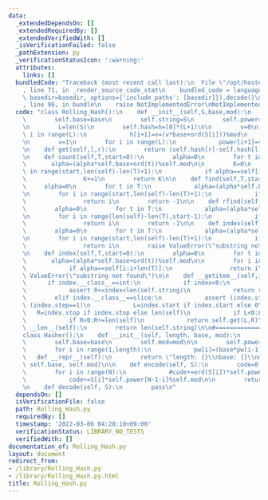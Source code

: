 ```yaml
---
data:
  _extendedDependsOn: []
  _extendedRequiredBy: []
  _extendedVerifiedWith: []
  _isVerificationFailed: false
  _pathExtension: py
  _verificationStatusIcon: ':warning:'
  attributes:
    links: []
  bundledCode: "Traceback (most recent call last):\n  File \"/opt/hostedtoolcache/Python/3.10.7/x64/lib/python3.10/site-packages/onlinejudge_verify/documentation/build.py\"\
    , line 71, in _render_source_code_stat\n    bundled_code = language.bundle(stat.path,\
    \ basedir=basedir, options={'include_paths': [basedir]}).decode()\n  File \"/opt/hostedtoolcache/Python/3.10.7/x64/lib/python3.10/site-packages/onlinejudge_verify/languages/python.py\"\
    , line 96, in bundle\n    raise NotImplementedError\nNotImplementedError\n"
  code: "class Rolling_Hash():\n    def __init__(self,S,base,mod):\n        self.mod=mod\n\
    \        self.base=base\n        self.string=S\n        self.power=power=[1]*(len(S)+1)\n\
    \n        L=len(S)\n        self.hash=h=[0]*(L+1)\n\n        v=0\n        for\
    \ i in range(L):\n            h[i+1]=v=(v*base+ord(S[i]))%mod\n            #h[i+1]=v=(v*base+S[i])%mod\n\
    \n        v=1\n        for i in range(L):\n            power[i+1]=v=(v*base)%mod\n\
    \n    def get(self,l,r):\n        return (self.hash[r]-self.hash[l]*self.power[r-l])%self.mod\n\
    \n    def count(self,T,start=0):\n        alpha=0\n        for t in T:\n     \
    \       alpha=(alpha*self.base+ord(t))%self.mod\n\n        K=0\n        for i\
    \ in range(start,len(self)-len(T)+1):\n            if alpha==self[i:i+len(T)]:\n\
    \                K+=1\n        return K\n\n    def find(self,T,start=0):\n   \
    \     alpha=0\n        for t in T:\n            alpha=(alpha*self.base+ord(t))%self.mod\n\
    \n        for i in range(start,len(self)-len(T)+1):\n            if alpha==self[i:i+len(T)]:\n\
    \                return i\n        return -1\n\n    def rfind(self,T,start=0):\n\
    \        alpha=0\n        for t in T:\n            alpha=(alpha*self.base+ord(t))%self.mod\n\
    \n        for i in range(len(self)-len(T),start-1):\n            if alpha==self[i:i+len(T)]:\n\
    \                return i\n        return -1\n\n    def index(self,T,start=0):\n\
    \        alpha=0\n        for t in T:\n            alpha=(alpha*self.base+ord(t))%self.mod\n\
    \n        for i in range(start,len(self)-len(T)+1):\n            if alpha==self[i:i+len(T)]:\n\
    \                return i\n        raise ValueError(\"substring not found\")\n\
    \n    def index(self,T,start=0):\n        alpha=0\n        for t in T:\n     \
    \       alpha=(alpha*self.base+ord(t))%self.mod\n\n        for i in range(len(self)-len(T),start-1):\n\
    \            if alpha==self[i:i+len(T)]:\n                return i\n        raise\
    \ ValueError(\"substring not found\")\n\n    def __getitem__(self,index):\n  \
    \      if index.__class__==int:\n            if index<0:\n                index+=len(self.string)\n\
    \            assert 0<=index<len(self.string)\n            return self.get(index,index+1)\n\
    \        elif index.__class__==slice:\n            assert (index.step==None) or\
    \ (index.step==1)\n            L=index.start if index.start else 0\n         \
    \   R=index.stop if index.stop else len(self)\n            if L<0:L+=len(self)\n\
    \            if R<0:R+=len(self)\n            return self.get(L,R)\n\n    def\
    \ __len__(self):\n        return len(self.string)\n\n#=================================================\n\
    class Hasher():\n    def __init__(self, length, base, mod):\n        self.length=length\n\
    \        self.base=base\n        self.mod=mod\n\n        self.power=pw=[1]*length\n\
    \        for i in range(1,length):\n            pw[i]=(base*pw[i-1])%mod\n\n \
    \   def __repr__(self):\n        return \"length: {}\\nbase: {}\\nmod: {}\".format(self.length,\
    \ self.base, self.mod)\n\n    def encode(self, S):\n        code=0; N=len(S)\n\
    \        for i in range(N):\n            #code+=ord(S[i])*self.power[N-1-i]%self.mod\n\
    \            code+=S[i]*self.power[N-1-i]%self.mod\n\n        return code%self.mod\n\
    \n    def decode(self, S):\n        pass\n"
  dependsOn: []
  isVerificationFile: false
  path: Rolling_Hash.py
  requiredBy: []
  timestamp: '2022-03-06 04:28:10+09:00'
  verificationStatus: LIBRARY_NO_TESTS
  verifiedWith: []
documentation_of: Rolling_Hash.py
layout: document
redirect_from:
- /library/Rolling_Hash.py
- /library/Rolling_Hash.py.html
title: Rolling_Hash.py
---
```

